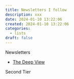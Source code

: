 ```yaml
---
title: Newsletters I follow
description: xxx
date: 2024-01-10 13:22:06
created: 2024-01-10 13:22:06
categories:
  - lists
draft: false
---
```


Newsletters

- [The Deep View](https://www.thedeepview.co/)


Second Tier